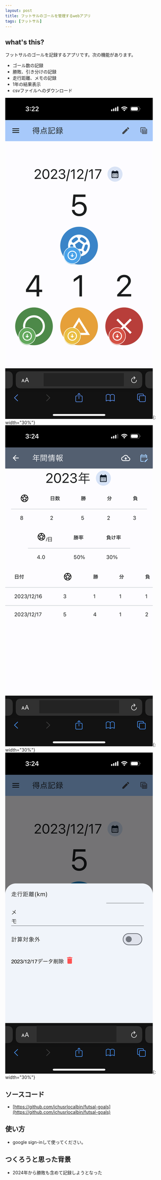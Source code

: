 ```yaml
---
layout: post
title: フットサルのゴールを管理するwebアプリ
tags: [フットサル]
---
```


## what's this?

フットサルのゴールを記録するアプリです。次の機能があります。
* ゴール数の記録
* 勝敗、引き分けの記録
* 走行距離、メモの記録
* 1年の結果表示
* csvファイルへのダウンロード

![](https://github.com/ichusrlocalbin/futsal-goals/blob/main/docs/images/daily_score.png?raw=true){: width="30%"}
![](https://github.com/ichusrlocalbin/futsal-goals/blob/main/docs/images/yearly_score.png?raw=true){: width="30%"}
![](https://github.com/ichusrlocalbin/futsal-goals/blob/main/docs/images/score_edit.png?raw=true){: width="30%"}


## ソースコード

* [https://github.com/ichusrlocalbin/futsal-goals](https://github.com/ichusrlocalbin/futsal-goals)

## 使い方

* google sign-inして使ってください。

## つくろうと思った背景

* 2024年から勝敗も含めて記録しようとなった

